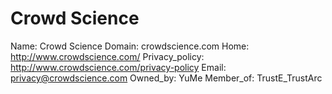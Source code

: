 
# Crowd Science

Name: Crowd Science
Domain: crowdscience.com
Home: http://www.crowdscience.com/
Privacy_policy: http://www.crowdscience.com/privacy-policy
Email: privacy@crowdscience.com
Owned_by: YuMe
Member_of: TrustE_TrustArc
